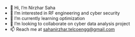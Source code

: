- 👋 Hi, I’m Nirzhar Saha
- 👀 I’m interested in RF engineering and cyber security
- 🌱 I’m currently learning optimization
- 💞️ I’m looking to collaborate on cyber data analysis project
- 📫 Reach me at sahanirzhar.telcoengg@gmail.com 

<!---
NZS-USYD/NZS-USYD is a ✨ special ✨ repository because its `README.md` (this file) appears on your GitHub profile.
You can click the Preview link to take a look at your changes.
--->
